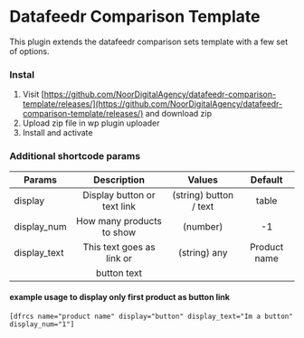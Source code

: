 # Datafeedr Comparison Template

This plugin extends the datafeedr comparison sets template with a few set of options.

### Instal

1. Visit [https://github.com/NoorDigitalAgency/datafeedr-comparison-template/releases/](https://github.com/NoorDigitalAgency/datafeedr-comparison-template/releases/) and download zip
2. Upload zip file in wp plugin uploader
3. Install and activate

### Additional shortcode params

| Params            | Description                  | Values                   | Default      |
|-------------------|:----------------------------:|:------------------------:|:------------:|
| display           | Display button or text link  | (string) button / text   | table              
| display_num       | How many products to show    | (number)                 | -1
| display_text      | This text goes as link or    | (string) any             | Product name
|                   | button text                  |                          |

#### example usage to display only first product as button link
```
[dfrcs name="product name" display="button" display_text="Im a button" display_num="1"] 
```